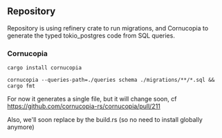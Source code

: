 ## Repository

Repository is using refinery crate to run migrations, and Cornucopia to generate the typed tokio_postgres code from SQL queries.

### Cornucopia

`cargo install cornucopia`

`cornucopia --queries-path=./queries schema ./migrations/**/*.sql && cargo fmt`

For now it generates a single file, but it will change soon, cf
https://github.com/cornucopia-rs/cornucopia/pull/211

Also, we'll soon replace by the build.rs (so no need to install globally anymore)

